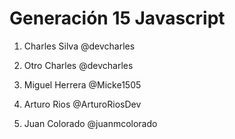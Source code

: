 # Generación 15 Javascript

1. Charles Silva @devcharles
2. Otro Charles @devcharles
3. Miguel Herrera @Micke1505
4. Arturo Rios     @ArturoRiosDev

6. Juan Colorado  @juanmcolorado